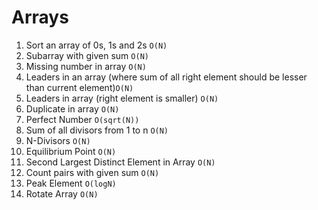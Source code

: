 # Arrays

1. Sort an array of 0s, 1s and 2s `O(N)`
2. Subarray with given sum `O(N)`
3. Missing number in array `O(N)`
4. Leaders in an array (where sum of all right element should be lesser than current element)`O(N)`
5. Leaders in array (right element is smaller) `O(N)`
6. Duplicate in array `O(N)`
7. Perfect Number `O(sqrt(N))`
8. Sum of all divisors from 1 to n `O(N)`
9. N-Divisors `O(N)`
10. Equilibrium Point `O(N)`
11. Second Largest Distinct Element in Array `O(N)`
12. Count pairs with given sum `O(N)`
13. Peak Element `O(logN)`
14. Rotate Array `O(N)`
